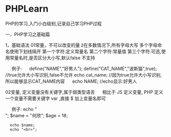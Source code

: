 # PHPLearn
PHP的学习,入门小白级别,记录自己学习PHP过程

一，PHP学习之基础篇

1，基础语法
  01常量，不可以改变的量
      ž在多数情况下,所有字母大写 多个字母命名使用下划线隔开
      第一个字符:定义常量名
      第二个字符:常量值
      第三个字符:可选,使用常量名时,是否区分大小写,默认false 不支持
      
      例子:
      define("NAME","好男人");
      define("CAT_NAME","波斯猫",true); //true允许大小写识别,false不允许
      echo cat_name;  //因为true允许大小写识别,所以能够显示CAT_NAME内容
      echo NAME; //echo显示:好男人
      
  02变量, 定义变量没有关键字,属于弱类型语言
      相比于 JS 定义变量, PHP 定义一个变量不需要关键字 var ,直接 $ 加上变量名即可
      
      例子:
      echo "<br>";
      $name = "何欣";
      $age = 18;

      echo $name;
      echo "<br>";
